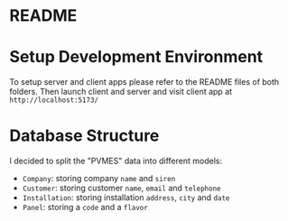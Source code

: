 # README

# Setup Development Environment
To setup server and client apps please refer to the README files of both folders.
Then launch client and server and visit client app at `http://localhost:5173/`

# Database Structure
I decided to split the "PVMES" data into different models:
- `Company`: storing company `name` and `siren`
- `Customer`: storing customer `name`, `email` and `telephone`
- `Installation`: storing installation `address`, `city` and `date`
- `Panel`: storing a `code` and a `flavor`